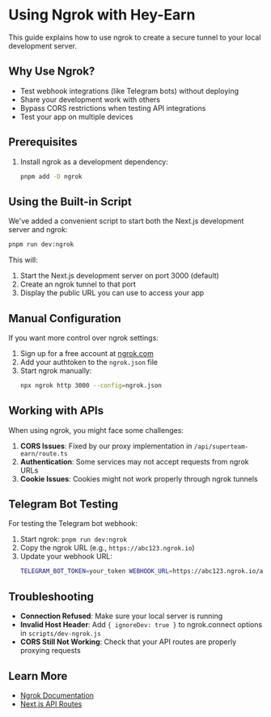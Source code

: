 # Using Ngrok with Hey-Earn

This guide explains how to use ngrok to create a secure tunnel to your local development server.

## Why Use Ngrok?

- Test webhook integrations (like Telegram bots) without deploying
- Share your development work with others
- Bypass CORS restrictions when testing API integrations
- Test your app on multiple devices

## Prerequisites

1. Install ngrok as a development dependency:
   ```bash
   pnpm add -D ngrok
   ```

## Using the Built-in Script

We've added a convenient script to start both the Next.js development server and ngrok:

```bash
pnpm run dev:ngrok
```

This will:
1. Start the Next.js development server on port 3000 (default)
2. Create an ngrok tunnel to that port
3. Display the public URL you can use to access your app

## Manual Configuration

If you want more control over ngrok settings:

1. Sign up for a free account at [ngrok.com](https://ngrok.com)
2. Add your authtoken to the `ngrok.json` file
3. Start ngrok manually:
   ```bash
   npx ngrok http 3000 --config=ngrok.json
   ```

## Working with APIs

When using ngrok, you might face some challenges:

1. **CORS Issues**: Fixed by our proxy implementation in `/api/superteam-earn/route.ts`
2. **Authentication**: Some services may not accept requests from ngrok URLs
3. **Cookie Issues**: Cookies might not work properly through ngrok tunnels

## Telegram Bot Testing

For testing the Telegram bot webhook:

1. Start ngrok: `pnpm run dev:ngrok`
2. Copy the ngrok URL (e.g., `https://abc123.ngrok.io`)
3. Update your webhook URL:
   ```bash
   TELEGRAM_BOT_TOKEN=your_token WEBHOOK_URL=https://abc123.ngrok.io/api/telegram/webhook pnpm run setup:telegram-bot
   ```

## Troubleshooting

- **Connection Refused**: Make sure your local server is running
- **Invalid Host Header**: Add `{ ignoreDev: true }` to ngrok.connect options in `scripts/dev-ngrok.js`
- **CORS Still Not Working**: Check that your API routes are properly proxying requests

## Learn More

- [Ngrok Documentation](https://ngrok.com/docs)
- [Next.js API Routes](https://nextjs.org/docs/pages/building-your-application/routing/api-routes)
